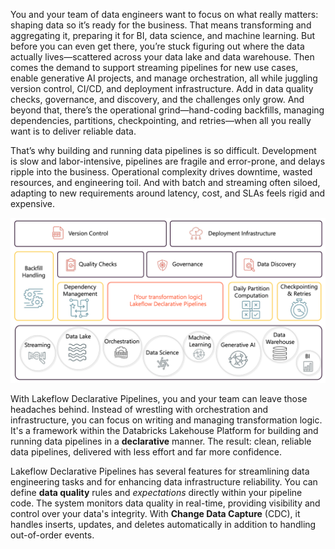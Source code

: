 You and your team of data engineers want to focus on what really matters: shaping data so it’s ready for the business. That means transforming and aggregating it, preparing it for BI, data science, and machine learning. But before you can even get there, you’re stuck figuring out where the data actually lives—scattered across your data lake and data warehouse. Then comes the demand to support streaming pipelines for new use cases, enable generative AI projects, and manage orchestration, all while juggling version control, CI/CD, and deployment infrastructure. Add in data quality checks, governance, and discovery, and the challenges only grow. And beyond that, there’s the operational grind—hand-coding backfills, managing dependencies, partitions, checkpointing, and retries—when all you really want is to deliver reliable data.

That’s why building and running data pipelines is so difficult. Development is slow and labor-intensive, pipelines are fragile and error-prone, and delays ripple into the business. Operational complexity drives downtime, wasted resources, and engineering toil. And with batch and streaming often siloed, adapting to new requirements around latency, cost, and SLAs feels rigid and expensive.

![Diagram of lakeflow declarative pipelines.](../media/declarative-pipelines.png)

With Lakeflow Declarative Pipelines, you and your team can leave those headaches behind. Instead of wrestling with orchestration and infrastructure, you can focus on writing and managing transformation logic. It's a framework within the Databricks Lakehouse Platform for building and running data pipelines in a **declarative** manner. The result: clean, reliable data pipelines, delivered with less effort and far more confidence.

Lakeflow Declarative Pipelines has several features for streamlining data engineering tasks and for enhancing data infrastructure reliability. You can define **data quality** rules and *expectations* directly within your pipeline code. The system monitors data quality in real-time, providing visibility and control over your data's integrity. With **Change Data Capture** (CDC), it handles inserts, updates, and deletes automatically in addition to handling out-of-order events.